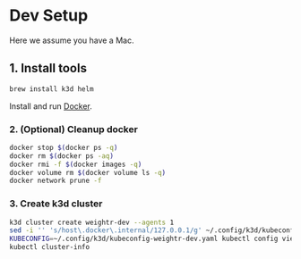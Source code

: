 # Dev Setup
Here we assume you have a Mac.

## 1. Install tools
```bash
brew install k3d helm
```
Install and run [Docker](https://docs.docker.com/desktop/setup/install/mac-install/).

### 2. (Optional) Cleanup docker
```bash
docker stop $(docker ps -q)
docker rm $(docker ps -aq)
docker rmi -f $(docker images -q)
docker volume rm $(docker volume ls -q)
docker network prune -f
```

### 3. Create k3d cluster
```bash
k3d cluster create weightr-dev --agents 1
sed -i '' 's/host\.docker\.internal/127.0.0.1/g' ~/.config/k3d/kubeconfig-weightr-dev.yaml
KUBECONFIG=~/.config/k3d/kubeconfig-weightr-dev.yaml kubectl config view --flatten > ~/.kube/config
kubectl cluster-info
```
